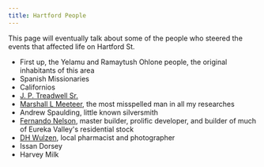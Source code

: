 ```yaml
---
title: Hartford People
---
```


This page will eventually talk about some of the people who steered the events that affected life on Hartford St.

- First up, the Yelamu and Ramaytush Ohlone people, the original inhabitants of this area
- Spanish Missionaries
- Californios
- [J. P. Treadwell Sr.](/people/jptreadwell-sr/)
- [Marshall L Meeteer](/people/meeteer/), the most misspelled man in all my researches
- Andrew Spaulding, little known silversmith
- [Fernando Nelson](/people/nelson/), master builder, prolific developer, and builder of much of Eureka Valley's residential stock
- [DH Wulzen](/people/dhwulzen/), local pharmacist and photographer
- Issan Dorsey
- Harvey Milk
